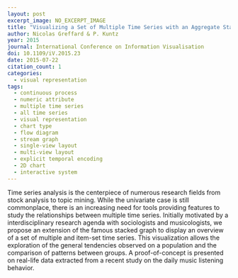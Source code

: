 ```yaml
---
layout: post
excerpt_image: NO_EXCERPT_IMAGE
title: "Visualizing a Set of Multiple Time Series with an Aggregate Stacked Graph"
author: Nicolas Greffard & P. Kuntz
year: 2015
journal: International Conference on Information Visualisation
doi: 10.1109/iV.2015.23
date: 2015-07-22
citation_count: 1
categories:
  - visual representation
tags:
  - continuous process
  - numeric attribute
  - multiple time series
  - all time series
  - visual representation
  - chart type
  - flow diagram
  - stream graph
  - single-view layout
  - multi-view layout
  - explicit temporal encoding
  - 2D chart
  - interactive system
---
```

Time series analysis is the centerpiece of numerous research fields from stock analysis to topic mining. While the univariate case is still commonplace, there is an increasing need for tools providing features to study the relationships between multiple time series. Initially motivated by a interdisciplinary research agenda with sociologists and musicologists, we propose an extension of the famous stacked graph to display an overview of a set of multiple and item-set time series. This visualization allows the exploration of the general tendencies observed on a population and the comparison of patterns between groups. A proof-of-concept is presented on real-life data extracted from a recent study on the daily music listening behavior.
